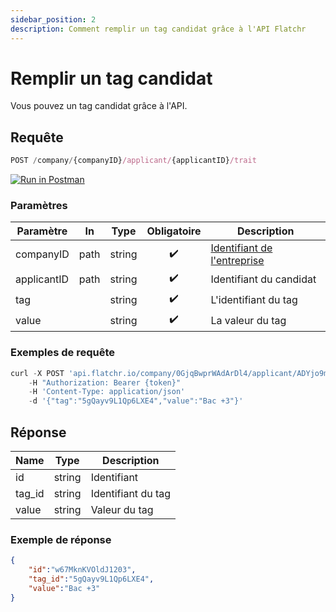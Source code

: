 ```yaml
---
sidebar_position: 2
description: Comment remplir un tag candidat grâce à l'API Flatchr
---
```



# Remplir un tag candidat

Vous pouvez un tag candidat grâce à l'API.


## Requête



```jsx
POST /company/{companyID}/applicant/{applicantID}/trait
```
[![Run in Postman](https://run.pstmn.io/button.svg)](https://god.gw.postman.com/run-collection/18861404-2bd60cea-6942-4809-83e7-e8869748aa62?action=collection%2Ffork&collection-url=entityId%3D18861404-2bd60cea-6942-4809-83e7-e8869748aa62%26entityType%3Dcollection%26workspaceId%3D9ab396af-18af-4f93-809c-cddd2fbd1422)


### Paramètres
|Paramètre|In|Type|Obligatoire|Description|
|---|---|---|---|---|
companyID|path|string|<center>✔️</center>|[Identifiant de l'entreprise](/docs/getting_started#identifiant-de-lentreprise)
applicantID|path|string|<center>✔️</center>|Identifiant du candidat
tag||string|<center>✔️</center>|L'identifiant du tag
value||string|<center>✔️</center>|La valeur du tag


### Exemples de requête


```jsx title="Requête cURL"
curl -X POST 'api.flatchr.io/company/0GjqBwprWAdArDl4/applicant/ADYjo9mGxZdkR0ry/trait'
    -H "Authorization: Bearer {token}"
    -H 'Content-Type: application/json'
    -d '{"tag":"5gQayv9L1Qp6LXE4","value":"Bac +3"}'
```



## Réponse
|Name|Type|Description|
|---|---|---|
id|string|Identifiant|
tag_id|string|Identifiant du tag
value|string|Valeur du tag



### Exemple de réponse

```json
{
    "id":"w67MknKVOldJ1203",
    "tag_id":"5gQayv9L1Qp6LXE4",
    "value":"Bac +3"
}
```
